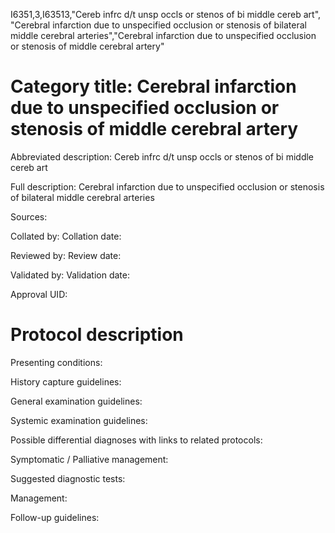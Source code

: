 I6351,3,I63513,"Cereb infrc d/t unsp occls or stenos of bi middle cereb art", "Cerebral infarction due to unspecified occlusion or stenosis of bilateral middle cerebral arteries","Cerebral infarction due to unspecified occlusion or stenosis of middle cerebral artery"
# Category title: Cerebral infarction due to unspecified occlusion or stenosis of middle cerebral artery

Abbreviated description: Cereb infrc d/t unsp occls or stenos of bi middle cereb art

Full description: Cerebral infarction due to unspecified occlusion or stenosis of bilateral middle cerebral arteries

Sources:

Collated by:
Collation date:

Reviewed by:
Review date:

Validated by:
Validation date:

Approval UID:

# Protocol description

Presenting conditions:

History capture guidelines:

General examination guidelines:

Systemic examination guidelines:

Possible differential diagnoses with links to related protocols:

Symptomatic / Palliative management:

Suggested diagnostic tests:

Management:

Follow-up guidelines:
